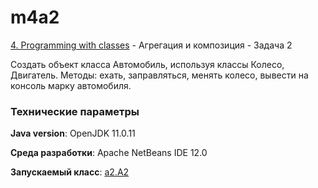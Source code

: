# m4a2

[4. Programming with classes](..) - Агрегация и композиция - Задача 2

Создать объект класса Автомобиль, используя классы Колесо, Двигатель. 
Методы: ехать, заправляться, менять колесо, вывести на консоль марку 
автомобиля.

### Технические параметры

**Java version**: OpenJDK 11.0.11

**Среда разработки**: Apache NetBeans IDE 12.0

**Запускаемый класс**: [a2.A2](https://github.com/aabyodj/java0online/blob/master/4%20Classes/A2/src/a2/A2.java)
